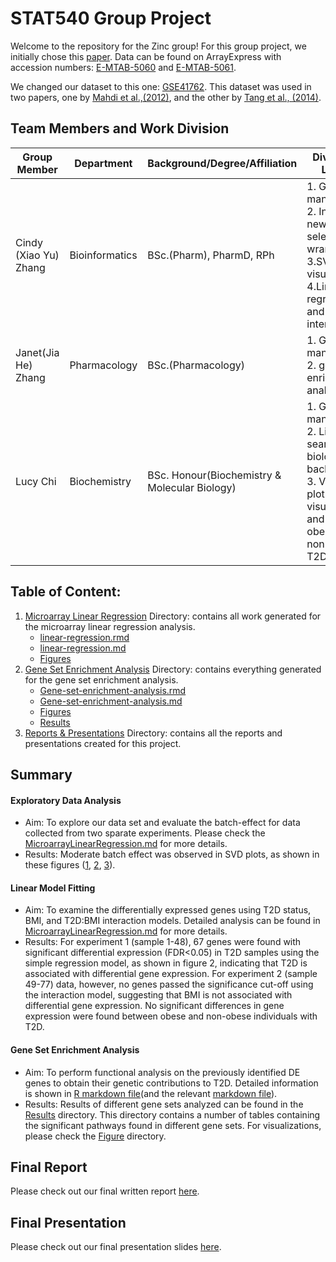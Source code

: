# STAT540 Group Project

Welcome to the repository for the Zinc group! For this group project, we initially chose this [paper](https://www.ncbi.nlm.nih.gov/pmc/articles/PMC5069352/). Data can be found on ArrayExpress with accession numbers: [E-MTAB-5060](https://www.ebi.ac.uk/biostudies/arrayexpress/studies/E-MTAB-5060) and [E-MTAB-5061](https://www.ebi.ac.uk/biostudies/arrayexpress/studies/E-MTAB-5061?accession=E-MTAB-5061).

We changed our dataset to this one: [GSE41762](https://www.ncbi.nlm.nih.gov/geo/query/acc.cgi?acc=GSE41762). This dataset was used in two papers, one by [Mahdi et al.,(2012)](https://pubmed.ncbi.nlm.nih.gov/23140642/), and the other by [Tang et al., (2014)](https://pubmed.ncbi.nlm.nih.gov/25298321/).

## Team Members and Work Division 
Group Member|Department|Background/Degree/Affiliation|Division of Labour
------------|----------|---------|----------
Cindy (Xiao Yu) Zhang|Bioinformatics|BSc.(Pharm), PharmD, RPh|1. Github management 2. Initial and new datasets selection and wrangling 3.SVD visualization 4.Linear regression and result interpretation
Janet(Jia He) Zhang|Pharmacology|BSc.(Pharmacology)|1. Github management 2. gene set enrichment analysis 
Lucy Chi|Biochemistry|BSc. Honour(Biochemistry & Molecular Biology)|1. Github management 2.  Literature search on biological background 3. Volcano plot visualizagion and for obese vs non-obese T2D

## Table of Content:

1.  [Microarray Linear Regression](https://github.com/STAT540-UBC-2023/project-zinc/tree/main/MicroarrayLinearRegression) Directory: contains all work generated for the microarray linear regression analysis.
    -   [linear-regression.rmd](https://github.com/STAT540-UBC-2023/project-zinc/blob/main/MicroarrayLinearRegression/MicroarrayLinearRegressionSrc.Rmd)
    -   [linear-regression.md](https://github.com/STAT540-UBC-2023/project-zinc/blob/main/MicroarrayLinearRegression/MicroarrayLinearRegressionSrc.md)
    -   [Figures](https://github.com/STAT540-UBC-2023/project-zinc/tree/main/MicroarrayLinearRegression/MicroarrayLinearRegressionSrc_files/figure-gfm)
2.  [Gene Set Enrichment Analysis](https://github.com/STAT540-UBC-2023/project-zinc/tree/main/GeneSetEnrichmentAnalysis) Directory: contains everything generated for the gene set enrichment analysis.
    -   [Gene-set-enrichment-analysis.rmd](https://github.com/STAT540-UBC-2023/project-zinc/blob/main/GeneSetEnrichmentAnalysis/Gene-Set-Enrichment-Analysis.Rmd)
    -   [Gene-set-enrichment-analysis.md](https://github.com/STAT540-UBC-2023/project-zinc/blob/main/GeneSetEnrichmentAnalysis/Gene-Set-Enrichment-Analysis.md)
    -   [Figures](https://github.com/STAT540-UBC-2023/project-zinc/tree/main/GeneSetEnrichmentAnalysis/Gene-Set-Enrichment-Analysis_files/figure-gfm)
    -   [Results](https://github.com/STAT540-UBC-2023/project-zinc/tree/main/GeneSetEnrichmentAnalysis/Result)
3.  [Reports & Presentations](https://github.com/STAT540-UBC-2023/project-zinc/tree/main/Reports%26Presentations) Directory: contains all the reports and presentations created for this project.

## Summary

#### Exploratory Data Analysis

-   Aim: To explore our data set and evaluate the batch-effect for data collected from two sparate experiments. Please check the [MicroarrayLinearRegression.md](https://github.com/STAT540-UBC-2023/project-zinc/blob/main/MicroarrayLinearRegression/MicroarrayLinearRegressionSrc.md) for more details.
-   Results: Moderate batch effect was observed in SVD plots, as shown in these figures ([1](https://github.com/STAT540-UBC-2023/project-zinc/blob/main/MicroarrayLinearRegression/MicroarrayLinearRegressionSrc_files/figure-gfm/unnamed-chunk-7-1.png), [2](https://github.com/STAT540-UBC-2023/project-zinc/blob/main/MicroarrayLinearRegression/MicroarrayLinearRegressionSrc_files/figure-gfm/unnamed-chunk-7-2.png), [3](https://github.com/STAT540-UBC-2023/project-zinc/blob/main/MicroarrayLinearRegression/MicroarrayLinearRegressionSrc_files/figure-gfm/unnamed-chunk-7-3.png)).

#### Linear Model Fitting

-   Aim: To examine the differentially expressed genes using T2D status, BMI, and T2D:BMI interaction models. Detailed analysis can be found in [MicroarrayLinearRegression.md](https://github.com/STAT540-UBC-2023/project-zinc/blob/main/MicroarrayLinearRegression/MicroarrayLinearRegressionSrc.md) for more details.
-   Results: For experiment 1 (sample 1-48), 67 genes were found with significant differential expression (FDR\<0.05) in T2D samples using the simple regression model, as shown in figure 2, indicating that T2D is associated with differential gene expression. For experiment 2 (sample 49-77) data, however, no genes passed the significance cut-off using the interaction model, suggesting that BMI is not associated with differential gene expression. No significant differences in gene expression were found between obese and non-obese individuals with T2D. 

#### Gene Set Enrichment Analysis

-   Aim: To perform functional analysis on the previously identified DE genes to obtain their genetic contributions to T2D. Detailed information is shown in [R markdown file](https://github.com/STAT540-UBC-2023/project-zinc/blob/main/GeneSetEnrichmentAnalysis/Gene-Set-Enrichment-Analysis.Rmd)(and the relevant [markdown file](https://github.com/STAT540-UBC-2023/project-zinc/blob/main/GeneSetEnrichmentAnalysis/Gene-Set-Enrichment-Analysis.md)).
-   Results: Results of different gene sets analyzed can be found in the [Results](https://github.com/STAT540-UBC-2023/project-zinc/tree/main/GeneSetEnrichmentAnalysis/Result) directory. This directory contains a number of tables containing the significant pathways found in different gene sets. For visualizations, please check the [Figure](https://github.com/STAT540-UBC-2023/project-zinc/tree/main/GeneSetEnrichmentAnalysis/Gene-Set-Enrichment-Analysis_files/figure-gfm) directory.

## Final Report

Please check out our final written report [here](https://github.com/STAT540-UBC-2023/project-zinc/blob/main/Reports%26Presentations/Final%20Written%20Report.md).

## Final Presentation

Please check out our final presentation slides [here](https://github.com/STAT540-UBC-2023/project-zinc/blob/main/Reports%26Presentations/STAT540%20final%20project.pptx).


